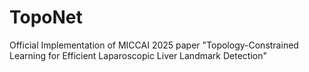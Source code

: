 # TopoNet
Official Implementation of MICCAI 2025 paper "Topology-Constrained Learning for Efficient Laparoscopic Liver Landmark Detection"
